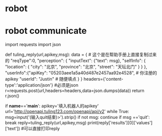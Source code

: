 # robot
# robot communicate
import requests
import json

def tuling_reply(url,apikey,msg):
	data = { # 这个是在帮助手册上直接复制过来的
	      "reqType":0,
	      "perception": {
	              "inputText": {"text": msg},
	              "selfInfo": {
	              "location": {
	              "city": "北京",
	              "province": "北京",
	              "street": "天坛北门"
	              }
	              }
	              },
	              "userInfo":{"apiKey": "05203aee1a5a40d487e2457aa92e4528", # 你注册的apikey
	               "userId": "Justin" # 随便填点
	               }
	               }
	headers={'content-type':'application/json'}    #必须是json
	r=requests.post(url,headers=headers,data=json.dumps(data))
	return r.json()

if __name__=='__main__':
	apikey='填入机器人的apikey'
	url='http://openapi.tuling123.com/openapi/api/v2'
while True:
		msg=input('(输入quit结束)>').strip()
		if not msg:
			continue
		if msg =='quit':
			break
		reply=tuling_reply(url,apikey,msg)
		print(reply['results'][0]['values']['text']) #可以直接打印reply
